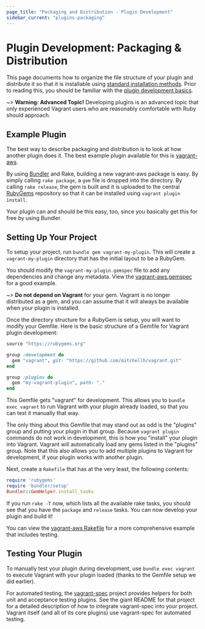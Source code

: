 ```yaml
---
page_title: "Packaging and Distribution - Plugin Development"
sidebar_current: "plugins-packaging"
---
```


# Plugin Development: Packaging & Distribution

This page documents how to organize the file structure of your plugin
and distribute it so that it is installable using
[standard installation methods](/docs/plugins/usage.html).
Prior to reading this, you should be familiar
with the [plugin development basics](/docs/plugins/development-basics.html).

~> **Warning: Advanced Topic!** Developing plugins is an advanced topic that
only experienced Vagrant users who are reasonably comfortable with Ruby should
approach.

## Example Plugin

The best way to describe packaging and distribution is to look at
how another plugin does it. The best example plugin available for this
is [vagrant-aws](https://github.com/mitchellh/vagrant-aws).

By using [Bundler](http://gembundler.com) and Rake, building a new
vagrant-aws package is easy. By simply calling `rake package`, a
`gem` file is dropped into the directory. By calling `rake release`,
the gem is built and it is uploaded to the central [RubyGems](http://rubygems.org)
repository so that it can be installed using `vagrant plugin install`.

Your plugin can and should be this easy, too, since you basically
get this for free by using Bundler.

## Setting Up Your Project

To setup your project, run `bundle gem vagrant-my-plugin`. This will create a
`vagrant-my-plugin` directory that has the initial layout to be a RubyGem.

You should modify the `vagrant-my-plugin.gemspec` file to add any
dependencies and change any metadata. View the [vagrant-aws.gemspec](https://github.com/mitchellh/vagrant-aws/blob/master/vagrant-aws.gemspec)
for a good example.

~> **Do not depend on Vagrant** for your gem. Vagrant is no longer distributed
as a gem, and you can assume that it will always be available when your plugin
is installed.

Once the directory structure for a RubyGem is setup, you will want
to modify your Gemfile. Here is the basic structure of a Gemfile for
Vagrant plugin development:

```ruby
source "https://rubygems.org"

group :development do
  gem "vagrant", git: "https://github.com/mitchellh/vagrant.git"
end

group :plugins do
  gem "my-vagrant-plugin", path: "."
end
```

This Gemfile gets "vagrant" for development. This allows you to
`bundle exec vagrant` to run Vagrant with your plugin already loaded,
so that you can test it manually that way.

The only thing about this Gemfile that may stand out as odd is the
"plugins" group and putting your plugin in that group. Because
`vagrant plugin` commands do not work in development, this is how
you "install" your plugin into Vagrant. Vagrant will automatically
load any gems listed in the "plugins" group. Note that this also
allows you to add multiple plugins to Vagrant for development, if
your plugin works with another plugin.

Next, create a `Rakefile` that has at the very least, the following
contents:

```ruby
require 'rubygems'
require 'bundler/setup'
Bundler::GemHelper.install_tasks
```

If you run `rake -T` now, which lists all the available rake tasks,
you should see that you have the `package` and `release` tasks. You
can now develop your plugin and build it!

You can view the [vagrant-aws Rakefile](https://github.com/mitchellh/vagrant-aws/blob/master/Rakefile)
for a more comprehensive example that includes testing.

## Testing Your Plugin

To manually test your plugin during development, use
`bundle exec vagrant` to execute Vagrant with your plugin loaded
(thanks to the Gemfile setup we did earlier).

For automated testing, the
[vagrant-spec](https://github.com/mitchellh/vagrant-spec)
project provides helpers for both unit and acceptance testing
plugins. See the giant README for that project for a detailed
description of how to integrate vagrant-spec into your project.
Vagrant itself (and all of its core plugins) use vagrant-spec
for automated testing.
